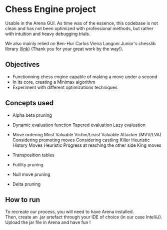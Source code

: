 # Chess Engine project
Usable in the Arena GUI. As time was of the essence, this codebase is not clean and has not been optimized with professional methods, but rather with intuition and heavy debugging trials.

We also mainly relied on Ben-Hur Carlos Vieira Langoni Junior's chesslib library ([link](https://github.com/bhlangonijr/chesslib))
(Thank you for your great work by the way!).

## Objectives
* Functionning chess engine capable of making a move under a second
* In its core, creating a Minimax algorithm
* Experiment with different optimizations techniques

## Concepts used
* Alpha beta pruning
* Dynamic evaluation function
  Tapered evaluation
  Lazy evaluation
* Move ordering
  Most Valuable Victim/Least Valuable Attacker (MVV/LVA)
  Considering promoting moves
  Considering castling
  Killer Heuristic
  History Moves Heuristic
  Progress at reaching the other side
  King moves

* Transposition tables
* Futility pruning
* Null move pruning
* Delta pruning

## How to run
To recreate our process, you will need to have Arena installed.  
Then, create an .jar artefact through your IDE of choice (in our case IntelliJ).  
Upload the jar file in Arena and have fun !
